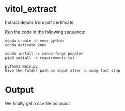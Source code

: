 # vitol_extract
Extract details from pdf certificate 

Run the code in the following sequence:

```
conda create -n venv python
conda activate venv

conda install -c conda-forge poppler
pip3 install -r requirements.txt

python3 main.py
Give the folder path as input after running last step
```

# Output 
We finally get a csv file as ouput
